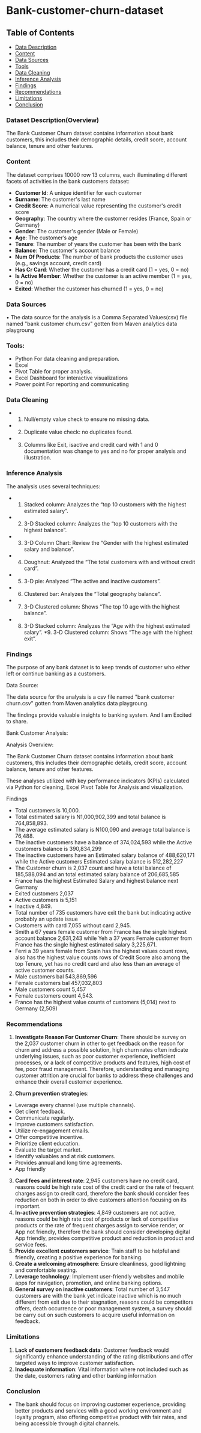 # Bank-customer-churn-dataset
## Table of Contents
- [Data Description](#dataset-description)
- [Content](#content)
- [Data Sources](#data-sources)
- [Tools](#tools)
- [Data Cleaning](#data-cleaning)
- [Inference Analysis](#inference-analysis)
- [Findings](#findings)
- [Recommendations](#recommendations)
- [Limitations](#limitations)
- [Conclusion](#conclusion)

### Dataset Description(Overview)
The Bank Customer Churn dataset contains information about bank customers, this includes their demographic details, credit score, account balance, tenure and other features.

### Content
 The dataset comprises 10000 row 13 columns, each illuminating different facets of activities in the bank customers dataset:

- **Customer Id**: A unique identifier for each customer
- **Surname**: The customer's last name
- **Credit Score**: A numerical value representing the customer's credit score
- **Geography**: The country where the customer resides (France, Spain or Germany)
- **Gender**: The customer's gender (Male or Female)
- **Age**:  The customer’s age
- **Tenure**: The number of years the customer has been with the bank
- **Balance**: The customer's account balance
- **Num Of Products**: The number of bank products the customer uses (e.g., savings account, credit card)
- **Has Cr Card**: Whether the customer has a credit card (1 = yes, 0 = no)
- **Is Active Member**: Whether the customer is an active member (1 = yes, 0 = no)
- **Exited**: Whether the customer has churned (1 = yes, 0 = no)

### Data Sources 

•	The data source for the analysis is a Comma Separated Values(csv) file named "bank customer churn.csv" gotten from Maven analytics data playgroung
### Tools:
* Python For data cleaning and preparation.
* Excel
* Pivot Table for proper analysis.
* Excel Dashboard for interactive visualizations
* Power point For reporting and communicating

### Data Cleaning
* 1. Null/empty value check to ensure no missing data.
* 2. Duplicate value check: no duplicates found.
* 3. Columns like Exit, isactive and credit card with 1 and 0 documentation was change to yes and no for proper analysis and illustration.

### Inference Analysis
  The analysis uses several techniques:
* 1. Stacked column: Analyzes the “top 10 customers with the highest estimated salary”.
* 2. 3-D Stacked column: Analyzes the “top 10 customers with the highest balance”.
* 3. 3-D Column Chart: Review the “Gender with the highest estimated salary and balance”.
* 4. Doughnut: Analyzed the “The total customers with and without credit card”.
* 5. 3-D pie: Analyzed “The active and inactive customers”.
* 6. Clustered bar: Analyzes the “Total geography balance”.
* 7. 3-D Clustered column: Shows “The top 10 age with the highest balance”.
* 8. 3-D Stacked column: Analyzes the “Age with the highest estimated salary”.
*9. 3-D Clustered column: Shows “The age with the highest exit”.
 
### Findings
The purpose of any bank dataset is to keep trends of customer who either left or  continue banking as a customers.

Data Source:

The data source for the analysis is a csv file named "bank customer churn.csv" gotten from Maven analytics data playgroung.

The findings provide valuable insights to banking system.
And I am Excited to share.

Bank Customer Analysis: 

Analysis Overview:

The Bank Customer Churn dataset contains information about bank customers, this includes their demographic details, credit score, account balance, tenure and other features.

These analyses utilized  with key performance indicators (KPIs) calculated via Python for cleaning, Excel Pivot Table for Analysis and visualization.

Findings
* Total customers is 10,000.
* Total estimated salary is N1,000,902,399 and total balance is 764,858,893.
* The average estimated salary is N100,090 and average total balance is 76,488.
* The inactive customers have a balance of 374,024,593 while the Active customers balance is 390,834,299
* The inactive customers have an Estimated salary balance of 488,620,171 while the Active customers Estimated salary balance is 512,282,227
* The Customer churn is 2,037 count and have a total balance of 185,588,094 and an total estimated salary balance of 206,685,585
* France has the highest Estimated Salary and highest balance next Germany
* Exited customers 2,037
* Active customers is 5,151
* Inactive 4,849.
* Total number of 735 customers have exit the bank but indicating active probably an update issue
* Customers with card 7,055 without card 2,945.
* Smith a 67 years female customer from France has the single highest account balance 2,631,243 while Yeh a 37 years Female customer from France has the single highest estimated salary 3,225,671.
* Ferri a 39 years female from Spain has the highest values count rows, also has the highest value counts rows of Credit Score also among the top Tenure, yet has no credit card and also less than an average of active customer counts.
* Male customers bal 543,869,596
* Female customers bal 457,032,803
* Male customers count 5,457
* Female customers count 4,543.
* France has the highest value counts of customers (5,014) next to Germany (2,509) 

### Recommendations
1. **Investigate Reason For Customer Churn**: There should be survey on the 2,037 customer churn in other to get feedback on the reason for churn and address a possible solution, high churn rates often indicate underlying issues, such as poor customer experience, inefficient processes, or a lack of competitive products and features, high cost of fee, poor fraud management. Therefore, understanding and managing customer attrition are crucial for banks to address these challenges and enhance their overall customer experience.

2. **Churn prevention strategies**:
- Leverage every channel (use multiple channels).
- Get client feedback.
- Communicate regularly.
- Improve customers satisfaction.
- Utilize re-engagement emails.
- Offer competitive incentive.
- Prioritize client education.
- Evaluate the target market.
- Identify valuables and at risk customers.
- Provides annual and long time agreements.
- App friendly
3. **Card fees and interest rate**: 2,945 customers have no credit card, reasons could be high rate cost of the credit card or the rate of frequent charges assign to credit card, therefore the bank should consider fees reduction on both in order to dive customers attention focusing on its important.
4. **In-active prevention strategies**: 4,849 customers are not active, reasons could be high rate cost of products or lack of competitive products or the rate of frequent charges assign to service render, or App not friendly, therefore the bank should consider developing digital App friendly, provides competitive product and reduction in product and service fees.
5. **Provide excellent customers service**: Train staff to be helpful and friendly, creating a positive experience for banking.
6. **Create a welcoming atmosphere**: Ensure cleanliness, good lightning and comfortable seating.
7. **Leverage technology**: Implement user-friendly websites and mobile apps for navigation, promotion, and online banking options.
8. **General survey on inactive customers**: Total number of 3,547 customers are with the bank yet indicate inactive which is no much different from exit due to their stagnation, reasons could be competitors offers, death occurrence or poor management system, a survey should be carry out on such customers to acquire useful information on feedback.

### Limitations
1. **Lack of customers feedback data**: Customer feedback would significantly enhance understanding of the rating distributions and offer targeted ways to improve customer satisfaction.
2. **Inadequate information**: Vital information where not included such as the date, customers rating and other banking information 

### Conclusion
- The bank should focus on improving customer experience, providing better products and services with a good working environment and loyalty program, also offering competitive product with fair rates, and being accessible through digital channels.